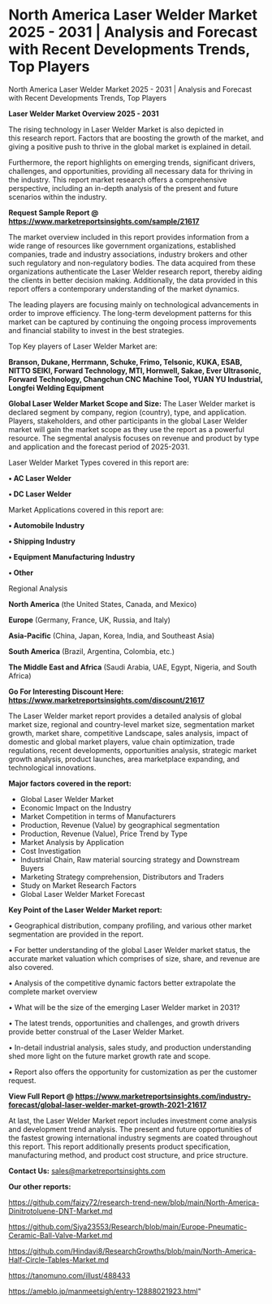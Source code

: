 # North America Laser Welder Market 2025 - 2031 | Analysis and Forecast with Recent Developments Trends, Top Players
 North America Laser Welder Market 2025 - 2031 | Analysis and Forecast with Recent Developments Trends, Top Players

<Strong> Laser Welder Market Overview 2025 - 2031</strong>

The rising technology in Laser Welder Market is also depicted in this research report. Factors that are boosting the growth of the market, and giving a positive push to thrive in the global market is explained in detail.

Furthermore, the report highlights on emerging trends, significant drivers, challenges, and opportunities, providing all necessary data for thriving in the industry. This report market research offers a comprehensive perspective, including an in-depth analysis of the present and future scenarios within the industry.

<strong>Request Sample Report @ <a href=https://www.marketreportsinsights.com/sample/21617>https://www.marketreportsinsights.com/sample/21617</a></strong>

The market overview included in this report provides information from a wide range of resources like government organizations, established companies, trade and industry associations, industry brokers and other such regulatory and non-regulatory bodies. The data acquired from these organizations authenticate the Laser Welder research report, thereby aiding the clients in better decision making. Additionally, the data provided in this report offers a contemporary understanding of the market dynamics.

The leading players are focusing mainly on technological advancements in order to improve efficiency. The long-term development patterns for this market can be captured by continuing the ongoing process improvements and financial stability to invest in the best strategies.

Top Key players of Laser Welder Market are:

<strong>Branson, Dukane, Herrmann, Schuke, Frimo, Telsonic, KUKA, ESAB, NITTO SEIKI, Forward Technology, MTI, Hornwell, Sakae, Ever Ultrasonic, Forward Technology, Changchun CNC Machine Tool, YUAN YU Industrial, Longfei Welding Equipment</strong>

<strong><b>Global Laser Welder Market Scope and Size:</b></strong>
The Laser Welder market is declared segment by company, region (country), type, and application. Players, stakeholders, and other participants in the global Laser Welder market will gain the market scope as they use the report as a powerful resource. The segmental analysis focuses on revenue and product by type and application and the forecast period of 2025-2031.

Laser Welder Market Types covered in this report are:

<strong>• AC Laser Welder

• DC Laser Welder</strong>

Market Applications covered in this report are:

<strong>• Automobile Industry

• Shipping Industry

• Equipment Manufacturing Industry

• Other</strong> 

Regional Analysis

<strong>North America</strong> (the United States, Canada, and Mexico)

<strong>Europe</strong> (Germany, France, UK, Russia, and Italy)

<strong>Asia-Pacific</strong> (China, Japan, Korea, India, and Southeast Asia)

<strong>South America</strong> (Brazil, Argentina, Colombia, etc.)

<strong>The Middle East and Africa</strong> (Saudi Arabia, UAE, Egypt, Nigeria, and South Africa)

<strong>Go For Interesting Discount Here: <a href=https://www.marketreportsinsights.com/discount/21617>https://www.marketreportsinsights.com/discount/21617</a></strong>

The Laser Welder market report provides a detailed analysis of global market size, regional and country-level market size, segmentation market growth, market share, competitive Landscape, sales analysis, impact of domestic and global market players, value chain optimization, trade regulations, recent developments, opportunities analysis, strategic market growth analysis, product launches, area marketplace expanding, and technological innovations.

<strong><b>Major factors covered in the report:</b></strong>
<ul>
  <li>Global Laser Welder Market </li>
  <li>Economic Impact on the Industry</li>
  <li>Market Competition in terms of Manufacturers</li>
  <li>Production, Revenue (Value) by geographical segmentation</li>
  <li>Production, Revenue (Value), Price Trend by Type</li>
  <li>Market Analysis by Application</li>
  <li>Cost Investigation</li>
  <li>Industrial Chain, Raw material sourcing strategy and Downstream Buyers</li>
  <li>Marketing Strategy comprehension, Distributors and Traders</li>
  <li>Study on Market Research Factors</li>
  <li>Global Laser Welder Market Forecast</li>
</ul>

<strong><b>Key Point of the Laser Welder Market report:</b></strong>

• Geographical distribution, company profiling, and various other market segmentation are provided in the report.

• For better understanding of the global Laser Welder market status, the accurate market valuation which comprises of size, share, and revenue are also covered.

• Analysis of the competitive dynamic factors better extrapolate the complete market overview

• What will be the size of the emerging Laser Welder market in 2031?

• The latest trends, opportunities and challenges, and growth drivers provide better construal of the Laser Welder Market.

• In-detail industrial analysis, sales study, and production understanding shed more light on the future market growth rate and scope.

• Report also offers the opportunity for customization as per the customer request.

<strong><b>View Full Report @ <a href=https://www.marketreportsinsights.com/industry-forecast/global-laser-welder-market-growth-2021-21617>https://www.marketreportsinsights.com/industry-forecast/global-laser-welder-market-growth-2021-21617</a></b></strong>


At last, the Laser Welder Market report includes investment come analysis and development trend analysis. The present and future opportunities of the fastest growing international industry segments are coated throughout this report. This report additionally presents product specification, manufacturing method, and product cost structure, and price structure.

<strong>Contact Us:</strong>
sales@marketreportsinsights.com

<strong>Our other reports:</strong>

<a href=https://github.com/faizy72/research-trend-new/blob/main/North-America-Dinitrotoluene-DNT-Market.md>https://github.com/faizy72/research-trend-new/blob/main/North-America-Dinitrotoluene-DNT-Market.md</a>

<a href=https://github.com/Siya23553/Research/blob/main/Europe-Pneumatic-Ceramic-Ball-Valve-Market.md>https://github.com/Siya23553/Research/blob/main/Europe-Pneumatic-Ceramic-Ball-Valve-Market.md</a>

<a href=https://github.com/Hindavi8/ResearchGrowths/blob/main/North-America-Half-Circle-Tables-Market.md>https://github.com/Hindavi8/ResearchGrowths/blob/main/North-America-Half-Circle-Tables-Market.md</a>

<a href=https://tanomuno.com/illust/488433>https://tanomuno.com/illust/488433</a>

<a href=https://ameblo.jp/manmeetsigh/entry-12888021923.html>https://ameblo.jp/manmeetsigh/entry-12888021923.html</a>"
